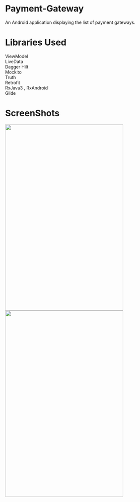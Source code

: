 # Payment-Gateway
An Android application displaying the list of payment gateways.

# Libraries Used 
ViewModel<br />
LiveData<br />
Dagger Hilt<br />
Mockito <br />
Truth<br />
Retrofit<br />
RxJava3 , RxAndroid <br />
Glide<br />

# ScreenShots
<img src="https://user-images.githubusercontent.com/5154404/120753582-039ec580-c529-11eb-9bf7-ae6c1becf9e2.jpg" width="380" height="600">

<img src="https://user-images.githubusercontent.com/5154404/120753593-07324c80-c529-11eb-8e19-5ff2a22610de.jpg" width="380" height="600">
